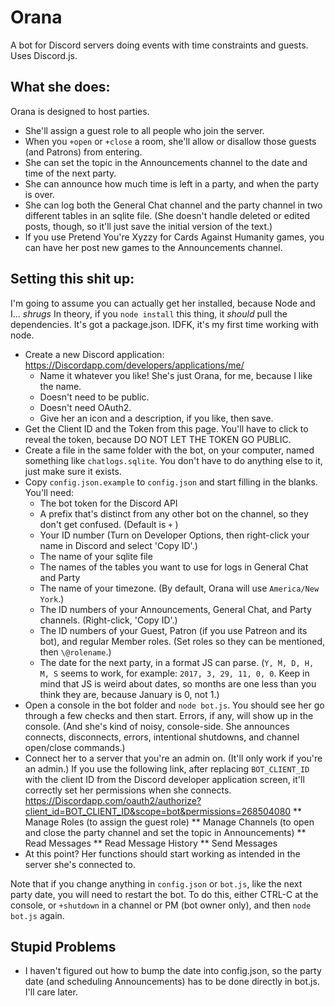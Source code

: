 # Orana
A bot for Discord servers doing events with time constraints and guests. Uses Discord.js.

## What she does:
Orana is designed to host parties.
* She'll assign a guest role to all people who join the server.
* When you `+open` or `+close` a room, she'll allow or disallow those guests (and Patrons) from entering.
* She can set the topic in the Announcements channel to the date and time of the next party.
* She can announce how much time is left in a party, and when the party is over.
* She can log both the General Chat channel and the party channel in two different tables in an sqlite file. (She doesn't handle deleted or edited posts, though, so it'll just save the initial version of the text.)
* If you use Pretend You're Xyzzy for Cards Against Humanity games, you can have her post new games to the Announcements channel.

## Setting this shit up:
I'm going to assume you can actually get her installed, because Node and I... *shrugs* In theory, if you `node install` this thing, it *should* pull the dependencies. It's got a package.json. IDFK, it's my first time working with node.

* Create a new Discord application: <https://Discordapp.com/developers/applications/me/>
	* Name it whatever you like! She's just Orana, for me, because I like the name.
	* Doesn't need to be public.
	* Doesn't need OAuth2.
	* Give her an icon and a description, if you like, then save.
* Get the Client ID and the Token from this page. You'll have to click to reveal the token, because DO NOT LET THE TOKEN GO PUBLIC.
* Create a file in the same folder with the bot, on your computer, named something like `chatlogs.sqlite`. You don't have to do anything else to it, just make sure it exists.
* Copy `config.json.example` to `config.json` and start filling in the blanks. You'll need:
	* The bot token for the Discord API
	* A prefix that's distinct from any other bot on the channel, so they don't get confused. (Default is `+` )
	* Your ID number (Turn on Developer Options, then right-click your name in Discord and select 'Copy ID'.)
	* The name of your sqlite file
	* The names of the tables you want to use for logs in General Chat and Party
	* The name of your timezone. (By default, Orana will use `America/New York`.)
	* The ID numbers of your Announcements, General Chat, and Party channels. (Right-click, 'Copy ID'.)
	* The ID numbers of your Guest, Patron (if you use Patreon and its bot), and regular Member roles. (Set roles so they can be mentioned, then `\@rolename`.)
	* The date for the next party, in a format JS can parse. (`Y, M, D, H, M, S` seems to work, for example: `2017, 3, 29, 11, 0, 0`. Keep in mind that JS is weird about dates, so months are one less than you think they are, because January is 0, not 1.)
* Open a console in the bot folder and `node bot.js`. You should see her go through a few checks and then start. Errors, if any, will show up in the console. (And she's kind of noisy, console-side. She announces connects, disconnects, errors, intentional shutdowns, and channel open/close commands.)
* Connect her to a server that you're an admin on. (It'll only work if you're an admin.) If you use the following link, after replacing `BOT_CLIENT_ID` with the client ID from the Discord developer application screen, it'll correctly set her permissions when she connects. https://Discordapp.com/oauth2/authorize?client_id=BOT_CLIENT_ID&scope=bot&permissions=268504080
	** Manage Roles (to assign the guest role)
	** Manage Channels (to open and close the party channel and set the topic in Announcements)
	** Read Messages
	** Read Message History
	** Send Messages
* At this point? Her functions should start working as intended in the server she's connected to.

Note that if you change anything in `config.json` or `bot.js`, like the next party date, you will need to restart the bot. To do this, either CTRL-C at the console, or `+shutdown` in a channel or PM (bot owner only), and then `node bot.js` again.

## Stupid Problems
* I haven't figured out how to bump the date into config.json, so the party date (and scheduling Announcements) has to be done directly in bot.js. I'll care later.
